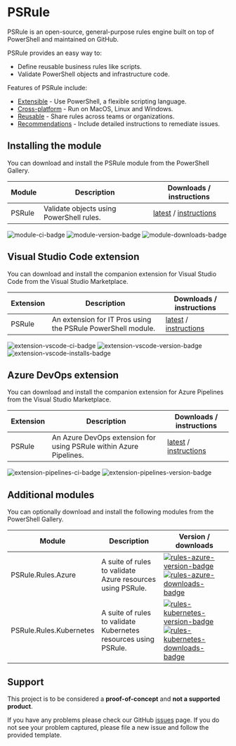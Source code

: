 # PSRule

PSRule is an open-source, general-purpose rules engine built on top of PowerShell and maintained on GitHub.

PSRule provides an easy way to:

- Define reusable business rules like scripts.
- Validate PowerShell objects and infrastructure code.

Features of PSRule include:

- [Extensible](features.md#extensible) - Use PowerShell, a flexible scripting language.
- [Cross-platform](features.md#cross-platform) - Run on MacOS, Linux and Windows.
- [Reusable](features.md#reusable) - Share rules across teams or organizations.
- [Recommendations](features.md#recommendations) - Include detailed instructions to remediate issues.

## Installing the module

You can download and install the PSRule module from the PowerShell Gallery.

Module | Description | Downloads / instructions
------ | ----------- | ------------------------
PSRule | Validate objects using PowerShell rules. | [latest][module] / [instructions][install]

![module-ci-badge] ![module-version-badge] ![module-downloads-badge]

## Visual Studio Code extension

You can download and install the companion extension for Visual Studio Code from the Visual Studio Marketplace.

Extension | Description | Downloads / instructions
--------- | ----------- | ------------------------
PSRule    | An extension for IT Pros using the PSRule PowerShell module. | [latest][extension-vscode] / [instructions][install]

![extension-vscode-ci-badge] ![extension-vscode-version-badge] ![extension-vscode-installs-badge]

## Azure DevOps extension

You can download and install the companion extension for Azure Pipelines from the Visual Studio Marketplace.

Extension | Description | Downloads / instructions
--------- | ----------- | ------------------------
PSRule    | An Azure DevOps extension for using PSRule within Azure Pipelines. | [latest][extension-pipelines] / [instructions][install]

![extension-pipelines-ci-badge] ![extension-pipelines-version-badge]

## Additional modules

You can optionally download and install the following modules from the PowerShell Gallery.

Module                  | Description | Version / downloads
------                  | ----------- | -------------------
PSRule.Rules.Azure      | A suite of rules to validate Azure resources using PSRule. | [![rules-azure-version-badge]][rules-azure-version-module] [![rules-azure-downloads-badge]][rules-azure-version-module]
PSRule.Rules.Kubernetes | A suite of rules to validate Kubernetes resources using PSRule. | [![rules-kubernetes-version-badge]][rules-kubernetes-version-module] [![rules-kubernetes-downloads-badge]][rules-kubernetes-version-module]

## Support

This project is to be considered a **proof-of-concept** and **not a supported product**.

If you have any problems please check our GitHub [issues](https://github.com/Microsoft/PSRule/issues) page.
If you do not see your problem captured, please file a new issue and follow the provided template.

[install]: scenarios/install-instructions.md
[module]: https://www.powershellgallery.com/packages/PSRule
[module-ci-badge]: https://dev.azure.com/bewhite/PSRule/_apis/build/status/PSRule-CI?branchName=main
[module-version-badge]: https://img.shields.io/powershellgallery/v/PSRule.svg?label=PowerShell%20Gallery&color=brightgreen
[module-downloads-badge]: https://img.shields.io/powershellgallery/dt/PSRule.svg?color=brightgreen
[extension-vscode]: https://marketplace.visualstudio.com/items?itemName=bewhite.psrule-vscode-preview
[extension-vscode-ci-badge]: https://dev.azure.com/bewhite/PSRule-vscode/_apis/build/status/PSRule-vscode-CI?branchName=master
[extension-vscode-version-badge]: https://vsmarketplacebadge.apphb.com/version/bewhite.psrule-vscode-preview.svg
[extension-vscode-installs-badge]: https://vsmarketplacebadge.apphb.com/installs-short/bewhite.psrule-vscode-preview.svg
[extension-pipelines]: https://marketplace.visualstudio.com/items?itemName=bewhite.ps-rule
[extension-pipelines-ci-badge]: https://dev.azure.com/bewhite/PSRule-pipelines/_apis/build/status/PSRule-pipelines-CI?branchName=main
[extension-pipelines-version-badge]: https://vsmarketplacebadge.apphb.com/version/bewhite.ps-rule.svg
[rules-azure-version-badge]: https://img.shields.io/powershellgallery/v/PSRule.Rules.Azure.svg?label=PowerShell%20Gallery&color=brightgreen
[rules-azure-downloads-badge]: https://img.shields.io/powershellgallery/dt/PSRule.Rules.Azure.svg?color=brightgreen
[rules-azure-version-module]: https://www.powershellgallery.com/packages/PSRule.Rules.Azure
[rules-kubernetes-version-badge]: https://img.shields.io/powershellgallery/v/PSRule.Rules.Kubernetes.svg?label=PowerShell%20Gallery&color=brightgreen
[rules-kubernetes-downloads-badge]: https://img.shields.io/powershellgallery/dt/PSRule.Rules.Kubernetes.svg?color=brightgreen
[rules-kubernetes-version-module]: https://www.powershellgallery.com/packages/PSRule.Rules.Kubernetes
